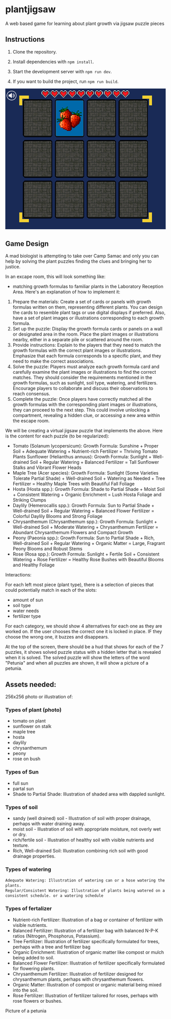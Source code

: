 # plantjigsaw
A web based game for learning about plant growth via jigsaw puzzle pieces

## Instructions



1. Clone the repository.

2. Install dependencies with `npm install`.

3. Start the development server with `npm run dev`.

4. If you want to build the project, run `npm run build`.

![screenshot](screenshot.png)


## Game Design

A mad biologist is attempting to take over Camp Samac and only you can help by solving the plant puzzles finding the clues and bringing her to justice.

In an excape room, this will look something like: 
- matching growth formulas to familiar plants in the Laboratory Reception Area. Here's an explanation of how to implement it:
1. Prepare the materials: Create a set of cards or panels with growth formulas written on them, representing different plants. You can design the cards to resemble plant tags or use digital displays if preferred. Also, have a set of plant images or illustrations corresponding to each growth formula.
2. Set up the puzzle: Display the growth formula cards or panels on a wall or designated area in the room. Place the plant images or illustrations nearby, either in a separate pile or scattered around the room.
3. Provide instructions: Explain to the players that they need to match the growth formulas with the correct plant images or illustrations. Emphasize that each formula corresponds to a specific plant, and they need to make the correct associations.
4. Solve the puzzle: Players must analyze each growth formula card and carefully examine the plant images or illustrations to find the correct matches. They should consider the requirements mentioned in the growth formulas, such as sunlight, soil type, watering, and fertilizers. Encourage players to collaborate and discuss their observations to reach consensus.
5. Complete the puzzle: Once players have correctly matched all the growth formulas with the corresponding plant images or illustrations, they can proceed to the next step. This could involve unlocking a compartment, revealing a hidden clue, or accessing a new area within the escape room.

We will be creating a virtual jigsaw puzzle that implements the above.  Here is the content for each puzzle (to be regularized):

- Tomato (Solanum lycopersicum): Growth Formula: Sunshine + Proper Soil + Adequate Watering + Nutrient-rich Fertilizer = Thriving Tomato Plants
Sunflower (Helianthus annuus): Growth Formula: Sunlight + Well-drained Soil + Regular Watering + Balanced Fertilizer = Tall Sunflower Stalks and Vibrant Flower Heads
- Maple Tree (Acer species): Growth Formula: Sunlight (Some Varieties Tolerate Partial Shade) + Well-drained Soil + Watering as Needed + Tree Fertilizer = Healthy Maple Trees with Beautiful Fall Foliage
- Hosta (Hosta spp.): Growth Formula: Shade to Partial Shade + Moist Soil + Consistent Watering + Organic Enrichment = Lush Hosta Foliage and Striking Clumps
- Daylily (Hemerocallis spp.): Growth Formula: Sun to Partial Shade + Well-drained Soil + Regular Watering + Balanced Flower Fertilizer = Colorful Daylily Blooms and Strong Foliage
- Chrysanthemum (Chrysanthemum spp.): Growth Formula: Sunlight + Well-drained Soil + Moderate Watering + Chrysanthemum Fertilizer = Abundant Chrysanthemum Flowers and Compact Growth
- Peony (Paeonia spp.): Growth Formula: Sun to Partial Shade + Rich, Well-drained Soil + Regular Watering + Organic Matter = Large, Fragrant Peony Blooms and Robust Stems
- Rose (Rosa spp.): Growth Formula: Sunlight + Fertile Soil + Consistent Watering + Rose Fertilizer = Healthy Rose Bushes with Beautiful Blooms and Healthy Foliage

Interactions:

For each left most piece (plant type), there is a selection of pieces that could potentially  match in each of the slots: 
- amount of sun
- soil type
- water needs
- fertilizer type

For each category, we should show 4 alternatives for each one as they are worked on.  If the user chooses the correct one it is locked in place.   IF they choose the wrong one, it buzzes and disappears.

At the top of the screen, there should be a hud that shows for each of the 7 puzzles, it shows solved puzzle status with a hidden letter that is revealed when it is solved.  The solved puzzle will show the letters of the word "Petunia" and when all puzzles are shown, it will show a picture of a petunia.


## Assets needed:
256x256 photo or illustration of:
### Types of plant (photo)
- tomato on plant
- sunflower on stalk
- maple tree
- hosta
- daylily
- chrysanthemum
- peony
- rose on bush
### Types of Sun
- full sun
- partal sun
- Shade to Partial Shade: Illustration of shaded area with dappled sunlight.
### Types of soil
- sandy (well drained) soil - Illustration of soil with proper drainage, perhaps with water draining away.
- moist soil - Illustration of soil with appropriate moisture, not overly wet or dry.
- rich/fertile soil - Illustration of healthy soil with visible nutrients and texture.
- Rich, Well-drained Soil: Illustration combining rich soil with good drainage properties.
### Types of watering
    Adequate Watering: Illustration of watering can or a hose watering the plants.
    Regular/Consistent Watering: Illustration of plants being watered on a consistent schedule. or a watering schedule

### Types of fertalizer
-    Nutrient-rich Fertilizer: Illustration of a bag or container of fertilizer with visible nutrients.
-    Balanced Fertilizer: Illustration of a fertilizer bag with balanced N-P-K ratios (Nitrogen, Phosphorus, Potassium).
-    Tree Fertilizer: Illustration of fertilizer specifically formulated for trees, perhaps with a tree and fertilizer bag
-    Organic Enrichment: Illustration of organic matter like compost or mulch being added to soil.
-    Balanced Flower Fertilizer: Illustration of fertilizer specifically formulated for flowering plants.
-    Chrysanthemum Fertilizer: Illustration of fertilizer designed for chrysanthemum plants, perhaps with chrysanthemum flowers.
-    Organic Matter: Illustration of compost or organic material being mixed into the soil.
-    Rose Fertilizer: Illustration of fertilizer tailored for roses, perhaps with rose flowers or bushes.

Picture of a petunia
